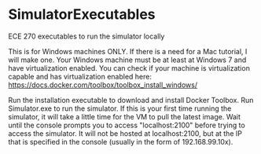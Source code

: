 # SimulatorExecutables
ECE 270 executables to run the simulator locally

This is for Windows machines ONLY.  If there is a need for a Mac tutorial, I will make one.
Your Windows machine must be at least at Windows 7 and have virtualization enabled.  You can check if your machine is virtualization capable and has virtualization enabled here: https://docs.docker.com/toolbox/toolbox_install_windows/

Run the installation executable to download and install Docker Toolbox.
Run Simulator.exe to run the simulator.  If this is your first time running the simulator, it will take a little time for the VM to pull the latest image.  Wait until the console prompts you to access "localhost:2100" before trying to access the simulator.  It will not be hosted at localhost:2100, but at the IP that is specified in the console (usually in the form of 192.168.99.10x).

